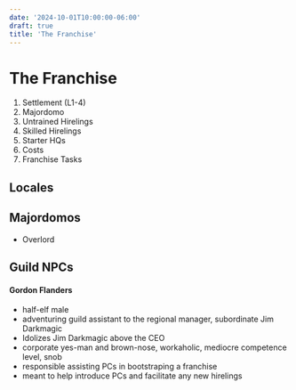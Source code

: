 ```yaml
---
date: '2024-10-01T10:00:00-06:00'
draft: true
title: 'The Franchise'
---
```


# The Franchise

1. Settlement (L1-4)
2. Majordomo
3. Untrained Hirelings
4. Skilled Hirelings
5. Starter HQs
6. Costs
7. Franchise Tasks


## Locales


## Majordomos

- Overlord


## Guild NPCs

#### Gordon Flanders

- half-elf male
- adventuring guild assistant to the regional manager, subordinate Jim Darkmagic
- Idolizes Jim Darkmagic above the CEO
- corporate yes-man and brown-nose, workaholic, mediocre competence level, snob
- responsible assisting PCs in bootstraping a franchise
- meant to help introduce PCs and facilitate any new hirelings
